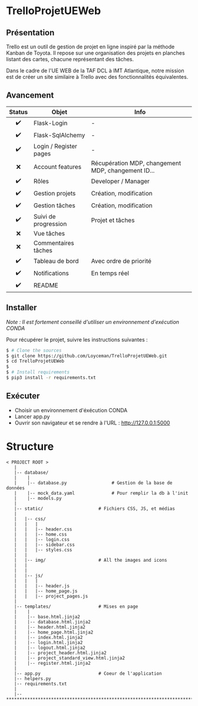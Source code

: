 # TrelloProjetUEWeb

## Présentation

Trello est un outil de gestion de projet en ligne inspiré par la méthode Kanban de Toyota. 
Il repose sur une organisation des projets en planches listant des cartes, chacune représentant des tâches.

Dans le cadre de l'UE WEB de la TAF DCL à IMT Atlantique,
notre mission est de créer un site similaire à Trello avec des fonctionnalités équivalentes. 

## Avancement

|  Status   | Objet                  | Info                                               | 
|:---------:|------------------------|----------------------------------------------------|
|    ✔️     | Flask-Login            | -                                                  |
|    ✔️     | Flask-SqlAlchemy       | -                                                  |
|    ✔️     | Login / Register pages | -                                                  |
|     ❌     | Account features       | Récupération MDP, changement MDP, changement ID... | 
|    ✔️     | Rôles                  | Developer / Manager                                |
|    ✔️     | Gestion projets        | Création, modification                             |
|    ✔️     | Gestion tâches         | Création, modification                             |
|     ✔️     | Suivi de progression   | Projet et tâches                                   |
|     ❌     | Vue tâches             |                                                    |
|     ❌     | Commentaires tâches    |                                                    |
|     ✔️     | Tableau de bord        | Avec ordre de priorité                             |
|    ✔️     | Notifications          | En temps réel                                      |
|    ✔️     | README                 |                                                    |


## Installer

*Note : Il est fortement conseillé d'utiliser un environnement d'exécution CONDA*

Pour récupérer le projet, suivre les instructions suivantes :

```bash
$ # Clone the sources
$ git clone https://github.com/Loyceman/TrelloProjetUEWeb.git
$ cd TrelloProjetUEWeb
$
$ # Install requirements
$ pip3 install -r requirements.txt
```

## Exécuter

- Choisir un environnement d'éxécution CONDA
- Lancer app.py
- Ouvrir son navigateur et se rendre à l'URL : http://127.0.0.1:5000

# Structure

```
< PROJECT ROOT >
   |
   |-- database/
   |    |
   |    |-- database.py                 # Gestion de la base de données
   |    |-- mock_data.yaml              # Pour remplir la db à l'init
   |    |-- models.py                      
   |
   |-- static/                     # Fichiers CSS, JS, et médias
   |   
   |   |-- css/
   |   |   |
   |   |   |-- header.css
   |   |   |-- home.css
   |   |   |-- login.css
   |   |   |-- sidebar.css
   |   |   |-- styles.css
   |   |
   |   |-- img/                    # All the images and icons
   |   |
   |   |
   |   |-- js/
   |   |   |
   |   |   |-- header.js
   |   |   |-- home_page.js
   |   |   |-- project_pages.js
   |
   |-- templates/                  # Mises en page
   |    |
   |    |-- base.html.jinja2                    
   |    |-- database.html.jinja2 
   |    |-- header.html.jinja2 
   |    |-- home_page.html.jinja2 
   |    |-- index.html.jinja2 
   |    |-- login.html.jinja2 
   |    |-- logout.html.jinja2 
   |    |-- project_header.html.jinja2 
   |    |-- project_standard_view.html.jinja2 
   |    |-- register.html.jinja2 
   |
   |-- app.py                      # Coeur de l'application
   |-- helpers.py
   |-- requirements.txt
   |
   |-- ************************************************************************
```
